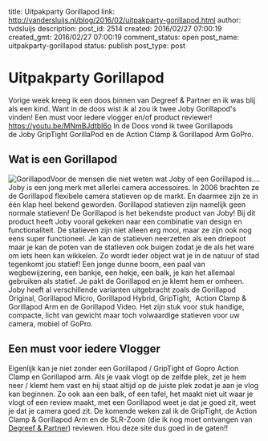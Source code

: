 title: Uitpakparty Gorillapod
link: http://vandersluijs.nl/blog/2016/02/uitpakparty-gorillapod.html
author: tvdsluijs
description: 
post_id: 2514
created: 2016/02/27 07:00:19
created_gmt: 2016/02/27 07:00:19
comment_status: open
post_name: uitpakparty-gorillapod
status: publish
post_type: post

# Uitpakparty Gorillapod

Vorige week kreeg ik een doos binnen van Degreef & Partner en ik was blij als een kind. Want in de doos wist ik al zou ik twee Joby Gorillapod's vinden! Een must voor iedere vlogger en/of product reviewer! https://youtu.be/MNmBJdtbl6o In de Doos vond ik twee Gorillapods de Joby GripTight GorillaPod en de Action Clamp & Gorillapod Arm GoPro. 

## Wat is een Gorillapod

![Gorillapod](/wp-content/uploads/2016/02/containerStatieven-300x267.jpg)Voor de mensen die niet weten wat Joby of een Gorillapod is.... Joby is een jong merk met allerlei camera accessoires. In 2006 brachten ze de Gorillapod flexibele camera statieven op de markt. En daarmee zijn ze in één klap heel bekend geworden. Gorillapod statieven zijn namelijk geen normale statieven! De Gorillapod is het bekendste product van Joby! Bij dit product heeft Joby vooral gekeken naar een combinatie van design en functionaliteit. De statieven zijn niet alleen erg mooi, maar ze zijn ook nog eens super functioneel. Je kan de statieven neerzetten als een driepoot maar je kan de poten van de statieven ook buigen zodat je de als het ware om iets heen kan wikkelen. Zo wordt ieder object wat je in de natuur of stad tegenkomt jou statief! Een jonge dunne boom, een paal van wegbewijzering, een bankje, een hekje, een balk, je kan het allemaal gebruiken als statief. Je pakt de Gorillapod en je klemt hem er omheen. Joby heeft al verschillende varianten uitgebracht zoals de Gorillapod Original, Gorillapod Micro, Gorillapod Hybrid, GripTight,  Action Clamp & Gorillapod Arm en de Gorillapod Video. Het zijn stuk voor stuk handige, compacte, licht van gewicht maar toch volwaardige statieven voor uw camera, mobiel of GoPro. 

## Een must voor iedere Vlogger

Eigenlijk kan je niet zonder een Gorillapod / GripTight of Gopro Action Clamp en Gorillapod arm. Als je vaak vlogt op de zelfde plek, zet je hem neer / klemt hem vast en hij staat altijd op de juiste plek zodat je aan je vlog kan beginnen. Zo ook aan een balk, of een tafel, het maakt niet uit waar je vlogt of een review maakt, met een Gorillapod weet je dat je goed zit, weet je dat je camera goed zit. De komende weken zal ik de GripTight, de Action Clamp & Gorillapod Arm en de SLR-Zoom (die ik nog moet ontvangen van [Degreef & Partner](http://www.gorillapod.nl/)) reviewen. Hou deze site dus goed in de gaten!!